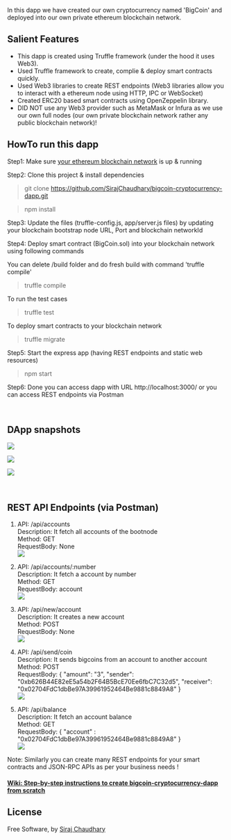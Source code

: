 In this dapp we have created our own cryptocurrency named 'BigCoin' and deployed into our own private ethereum blockchain network.

## Salient Features
- This dapp is created using Truffle framework (under the hood it uses Web3).
- Used Truffle framework to create, complie & deploy smart contracts quickly.
- Used Web3 libraries to create REST endpoints (Web3 libraries allow you to interact with a ethereum node using HTTP, IPC or WebSocket)
- Created ERC20 based smart contracts using OpenZeppelin library.
- DID NOT use any Web3 provider such as MetaMask or Infura as we use our own full nodes (our own private blockchain network rather any public blockchain network)!

## HowTo run this dapp
Step1: Make sure [your ethereum blockchain network](https://github.com/SirajChaudhary/setup-a-private-ethereum-blockchain-multinodes-network) is up & running

Step2: Clone this project & install dependencies
> git clone https://github.com/SirajChaudhary/bigcoin-cryptocurrency-dapp.git

> npm install

Step3: Update the files (truffle-config.js, app/server.js files) by updating your blockchain bootstrap node URL, Port and blockchain networkId

Step4: Deploy smart contract (BigCoin.sol) into your blockchain network using following commands

You can delete /build folder and do fresh build with command 'truffle compile'
  > truffle compile

To run the test cases
  > truffle test

To deploy smart contracts to your blockchain network
  > truffle migrate

Step5: Start the express app (having REST endpoints and static web resources)
  > npm start

Step6: Done you can access dapp with URL http://localhost:3000/ or you can access REST endpoints via Postman

<br />

## DApp snapshots

![](snapshots/webpage1.PNG)

![](snapshots/webpage2.png)

![](snapshots/webpage3.PNG)

<br />

## REST API Endpoints (via Postman)

1) API: /api/accounts <br />
Description: It fetch all accounts of the bootnode <br />
Method: GET <br />
RequestBody: None <br />
![](snapshots/api1.PNG)

2) API: /api/accounts/:number <br />
Description: It fetch a account by number <br />
Method: GET <br />
RequestBody: account <br />
![](snapshots/api2.PNG)

3) API: /api/new/account <br />
Description: It creates a new account <br />
Method: POST <br />
RequestBody: None <br />
![](snapshots/api3.PNG)

4) API: /api/send/coin <br />
Description: It sends bigcoins from an account to another account <br />
Method: POST <br />
RequestBody: {
  "amount": "3",
  "sender": "0xb626B44E82eE5a54b2F64B5BcE70Ee6fbC7C32d5",
  "receiver": "0x02704FdC1dbBe97A39961952464Be9881c8849A8"
} <br />
![](snapshots/api4.PNG)

5) API: /api/balance <br />
Description: It fetch an account balance <br />
Method: GET <br />
RequestBody: {
    "account" : "0x02704FdC1dbBe97A39961952464Be9881c8849A8"
} <br />
![](snapshots/api5.PNG)

Note: Similarly you can create many REST endpoints for your smart contracts and JSON-RPC APIs as per your business needs !

#### [Wiki: Step-by-step instructions to create bigcoin-cryptocurrency-dapp from scratch](https://github.com/SirajChaudhary/bigcoin-cryptocurrency-dapp/wiki)

## License
Free Software, by [Siraj Chaudhary](https://www.linkedin.com/in/sirajchaudhary/) 
